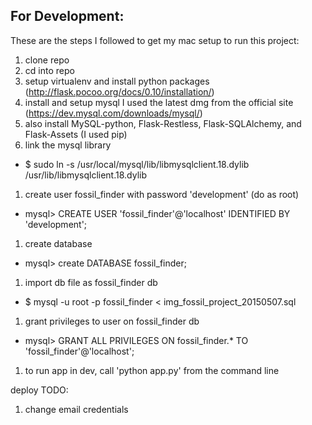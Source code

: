 ## For Development:
These are the steps I followed to get my mac setup to run this project:

1. clone repo
1. cd into repo
1. setup virtualenv and install python packages (http://flask.pocoo.org/docs/0.10/installation/)
1. install and setup mysql I used the latest dmg from the official site (https://dev.mysql.com/downloads/mysql/)
1. also install MySQL-python, Flask-Restless, Flask-SQLAlchemy, and Flask-Assets (I used pip)
1. link the mysql library 
 - $ sudo ln -s /usr/local/mysql/lib/libmysqlclient.18.dylib /usr/lib/libmysqlclient.18.dylib
1. create user fossil\_finder with password 'development' (do as root)
 - mysql> CREATE USER 'fossil\_finder'@'localhost' IDENTIFIED BY 'development';
1. create database
 - mysql> create DATABASE fossil\_finder;
1. import db file as fossil\_finder db
 - $ mysql -u root -p fossil\_finder < img\_fossil\_project\_20150507.sql
1. grant privileges to user on fossil\_finder db
 - mysql> GRANT ALL PRIVILEGES ON fossil\_finder.\* TO 'fossil\_finder'@'localhost';
1. to run app in dev, call 'python app.py' from the command line

deploy TODO:
1. change email credentials
